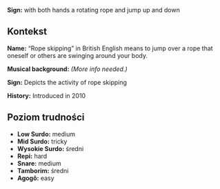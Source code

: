 **Sign:** with both hands a rotating rope and jump up and down

## Kontekst

**Name:** “Rope skipping” in British English means to jump over a rope that
oneself or others are swinging around your body.

**Musical background:** *(More info needed.)*

**Sign:** Depicts the activity of rope skipping

**History:** Introduced in 2010

## Poziom trudności

* **Low Surdo:** medium
* **Mid Surdo:** tricky
* **Wysokie Surdo:** średni
* **Repi:** hard
* **Snare:** medium
* **Tamborim:** średni
* **Agogô:** easy
